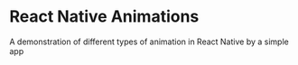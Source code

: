 # React Native Animations
A demonstration of different types of animation in React Native by a simple app 

